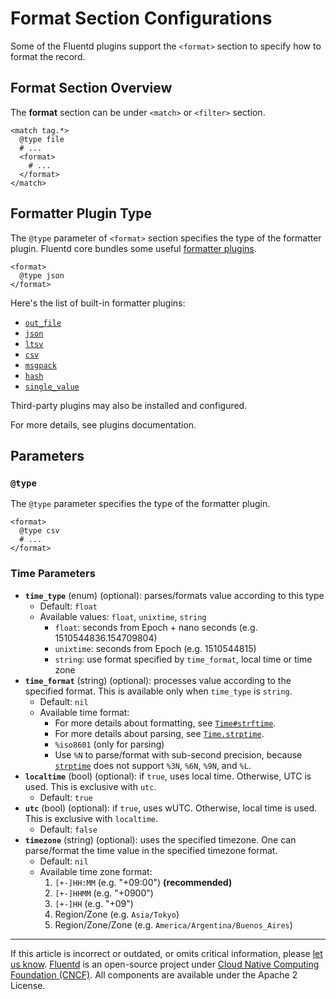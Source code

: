 # Format Section Configurations

Some of the Fluentd plugins support the `<format>` section to specify how to
format the record.


## Format Section Overview

The **format** section can be under `<match>` or `<filter>` section.

```
<match tag.*>
  @type file
  # ...
  <format>
    # ...
  </format>
</match>
```


## Formatter Plugin Type

The `@type` parameter of `<format>` section specifies the type of the formatter
plugin. Fluentd core bundles some useful [formatter plugins](/plugins/formatter/README.md).

```
<format>
  @type json
</format>
```

Here's the list of built-in formatter plugins:

-   [`out_file`](/plugins/formatter/out_file.md)
-   [`json`](/plugins/formatter/json.md)
-   [`ltsv`](/plugins/formatter/ltsv.md)
-   [`csv`](/plugins/formatter/csv.md)
-   [`msgpack`](/plugins/formatter/msgpack.md)
-   [`hash`](/plugins/formatter/hash.md)
-   [`single_value`](/plugins/formatter/single_value.md)

Third-party plugins may also be installed and configured.

For more details, see plugins documentation.


## Parameters


### `@type`

The `@type` parameter specifies the type of the formatter plugin.

```
<format>
  @type csv
  # ...
</format>
```


### Time Parameters

-   **`time_type`** (enum) (optional): parses/formats value according to this
    type
    -   Default: `float`
    -   Available values: `float`, `unixtime`, `string`
        -   `float`: seconds from Epoch + nano seconds (e.g.
            1510544836.154709804)
        -   `unixtime`: seconds from Epoch (e.g. 1510544815)
        -   `string`: use format specified by `time_format`, local time or time
            zone
-   **`time_format`** (string) (optional): processes value according to the
    specified format. This is available only when `time_type` is `string`.
    -   Default: `nil`
    -   Available time format:
        -   For more details about formatting, see
            [`Time#strftime`](https://docs.ruby-lang.org/en/2.4.0/Time.html#method-i-strftime).
        -   For more details about parsing, see
            [`Time.strptime`](https://docs.ruby-lang.org/en/2.4.0/Time.html#method-c-strptime).
        -   `%iso8601` (only for parsing)
        -    Use `%N` to parse/format with sub-second precision, because
             [`strptime`](https://github.com/nurse/strptime) does not support
             `%3N`, `%6N`, `%9N`, and `%L`.
-   **`localtime`** (bool) (optional): if `true`, uses local time. Otherwise,
    UTC is used. This is exclusive with `utc`.
    -   Default: `true`
-   **`utc`** (bool) (optional): if `true`, uses wUTC. Otherwise, local time is
    used. This is exclusive with `localtime`.
    -   Default: `false`
-   **`timezone`** (string) (optional): uses the specified timezone. One can
    parse/format the time value in the specified timezone format.
    -   Default: `nil`
    -   Available time zone format:
        1. `[+-]HH:MM` (e.g. "+09:00") **(recommended)**
        2. `[+-]HHMM` (e.g. "+0900")
        3. `[+-]HH` (e.g. "+09")
        4. Region/Zone (e.g. `Asia/Tokyo`)
        5. Region/Zone/Zone (e.g. `America/Argentina/Buenos_Aires`)


------------------------------------------------------------------------

If this article is incorrect or outdated, or omits critical information, please
[let us know](https://github.com/fluent/fluentd-docs-gitbook/issues?state=open).
[Fluentd](http://www.fluentd.org/) is an open-source project under
[Cloud Native Computing Foundation (CNCF)](https://cncf.io/). All components are
available under the Apache 2 License.
